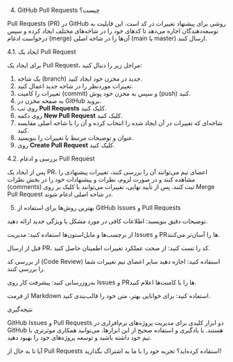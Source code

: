 4. GitHub Pull Requests چیست؟

Pull Requests (PR) در GitHub روشی برای پیشنهاد تغییرات در کد است. این قابلیت به توسعه‌دهندگان اجازه می‌دهد تا کدهای خود را در شاخه‌های مختلف ایجاد کرده و سپس درخواست ادغام (merge) آن‌ها را در شاخه اصلی (main یا master) ارسال کنند.

4.1. ایجاد یک Pull Request

برای ایجاد یک Pull Request، مراحل زیر را دنبال کنید:

1. یک شاخه (branch) جدید در مخزن خود ایجاد کنید.
2. تغییرات موردنظر را در شاخه جدید اعمال کنید.
3. تغییرات را کامیت (commit) و سپس به مخزن خود پوش (push) کنید.
4. به صفحه مخزن در GitHub بروید.
5. روی تب **Pull Requests** کلیک کنید.
6. روی دکمه **New Pull Request** کلیک کنید.
7. شاخه‌ای که تغییرات در آن ایجاد شده را انتخاب کرده و آن را با شاخه اصلی مقایسه کنید.
8. عنوان و توضیحات مرتبط با تغییرات را بنویسید.
9. روی **Create Pull Request** کلیک کنید.

4.2. بررسی و ادغام Pull Request

پس از ایجاد یک PR، اعضای تیم می‌توانند آن را بررسی کنند، تغییرات پیشنهادی را مشاهده کنند و در صورت لزوم، نظرات و پیشنهادات خود را در بخش نظرات (comments) ثبت کنند. پس از تأیید نهایی، تغییرات می‌توانند با کلیک بر روی Merge Pull Request در شاخه اصلی ادغام شوند.

5. بهترین روش‌ها برای استفاده از GitHub Issues و Pull Requests

توضیحات دقیق بنویسید: اطلاعات کافی در مورد مشکل یا ویژگی جدید ارائه دهید.

از برچسب‌ها و مایل‌استون‌ها استفاده کنید: مدیریت Issues و PRها را آسان‌تر می‌کنند.

قبل از ارسال PR، کد را تست کنید: از صحت عملکرد تغییرات اطمینان حاصل کنید.

از بررسی کد (Code Review) استفاده کنید: اجازه دهید سایر اعضای تیم تغییرات شما را بررسی کنند.

به‌روزرسانی کنید: پیشرفت کار روی Issues و PRها را با کامنت‌ها اعلام کنید.

از فرمت Markdown استفاده کنید: برای خوانایی بهتر، متن خود را قالب‌بندی کنید.

نتیجه‌گیری

GitHub Issues و Pull Requests دو ابزار کلیدی برای مدیریت پروژه‌های نرم‌افزاری در GitHub هستند. با یادگیری و استفاده صحیح از این ابزارها، می‌توانید همکاری موثرتری با تیم خود داشته باشید و توسعه پروژه‌های خود را بهبود دهید.

آیا تا به حال از Pull Requests استفاده کرده‌اید؟ تجربه خود را با ما به اشتراک بگذارید!

